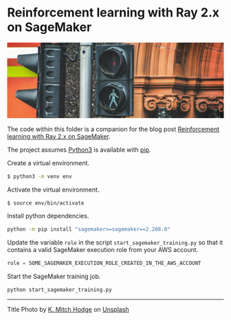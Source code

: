 # Reinforcement learning with Ray 2.x on SageMaker
![Image](img/rl-ray2-sagemaker-cover.jpg)

The code within this folder is a companion for the blog post [Reinforcement learning with Ray 2.x on SageMaker](https://www.tecracer.com/blog/2024-03-01-reinforcement-learning-with-ray-2.x-on-sagemaker.html).

The project assumes [Python3](https://www.python.org/downloads/) is available with [pip](https://pip.pypa.io/en/stable/installation/).

Create a virtual environment.
```bash
$ python3 -m venv env
```

Activate the virtual environment.
```bash
$ source env/bin/activate
```

Install python dependencies.
```bash
python -m pip install "sagemaker>=sagemaker==2.208.0"
```

Update the variable `role` in the script `start_sagemaker_training.py` so that it contains a valid SageMaker execution role from your AWS account.
```python
role = SOME_SAGEMAKER_EXECUTION_ROLE_CREATED_IN_THE_AWS_ACCOUNT
```

Start the SageMaker training job.
```bash
python start_sagemaker_training.py
```



---

Title Photo by [K. Mitch Hodge](https://unsplash.com/@kmitchhodge) on [Unsplash](https://unsplash.com/photos/black-traffic-light-5XrFWyYdHBM)